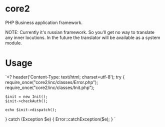 core2
=====
PHP Business application framework.

NOTE: Currently it's russian framework. So you'll get no way to translate any inner locutions. In the future the translator will be available as a system module.

Usage
=====
`<?
 header('Content-Type: text/html; charset=utf-8');
 try {
 	require_once("core2/inc/classes/Error.php");
 	require_once("core2/inc/classes/Init.php");

 	$init = new Init();
 	$init->checkAuth();

 	echo $init->dispatch();
 } catch (Exception $e) {
 	Error::catchException($e);
 }
`